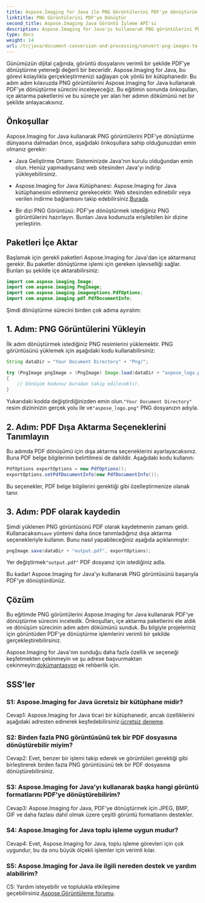 ```yaml
---
title: Aspose.Imaging for Java ile PNG Görüntülerini PDF'ye dönüştürün
linktitle: PNG Görüntülerini PDF'ye Dönüştür
second_title: Aspose.Imaging Java Görüntü İşleme API'si
description: Aspose.Imaging for Java'yı kullanarak PNG görüntülerini PDF'ye nasıl dönüştüreceğinizi öğrenin. Görüntüden PDF'ye verimli dönüşüm için adım adım kılavuz.
type: docs
weight: 14
url: /tr/java/document-conversion-and-processing/convert-png-images-to-pdf/
---
```

Günümüzün dijital çağında, görüntü dosyalarını verimli bir şekilde PDF'ye dönüştürme yeteneği değerli bir beceridir. Aspose.Imaging for Java, bu görevi kolaylıkla gerçekleştirmenizi sağlayan çok yönlü bir kütüphanedir. Bu adım adım kılavuzda PNG görüntülerini Aspose.Imaging for Java kullanarak PDF'ye dönüştürme sürecini inceleyeceğiz. Bu eğitimin sonunda önkoşulları, içe aktarma paketlerini ve bu süreçte yer alan her adımın dökümünü net bir şekilde anlayacaksınız.

## Önkoşullar

Aspose.Imaging for Java kullanarak PNG görüntülerini PDF'ye dönüştürme dünyasına dalmadan önce, aşağıdaki önkoşullara sahip olduğunuzdan emin olmanız gerekir:

- Java Geliştirme Ortamı: Sisteminizde Java'nın kurulu olduğundan emin olun. Henüz yapmadıysanız web sitesinden Java'yı indirip yükleyebilirsiniz.

-  Aspose.Imaging for Java Kütüphanesi: Aspose.Imaging for Java kütüphanesini edinmeniz gerekecektir. Web sitesinden edinebilir veya verilen indirme bağlantısını takip edebilirsiniz.[Burada](https://releases.aspose.com/imaging/java/).

- Bir dizi PNG Görüntüsü: PDF'ye dönüştürmek istediğiniz PNG görüntülerini hazırlayın. Bunları Java kodunuzla erişilebilen bir dizine yerleştirin.

## Paketleri İçe Aktar

Başlamak için gerekli paketleri Aspose.Imaging for Java'dan içe aktarmanız gerekir. Bu paketler dönüştürme işlemi için gereken işlevselliği sağlar. Bunları şu şekilde içe aktarabilirsiniz:

```java
import com.aspose.imaging.Image;
import com.aspose.imaging.PngImage;
import com.aspose.imaging.imageoptions.PdfOptions;
import com.aspose.imaging.pdf.PdfDocumentInfo;
```

Şimdi dönüştürme sürecini birden çok adıma ayıralım:

## 1. Adım: PNG Görüntülerini Yükleyin

İlk adım dönüştürmek istediğiniz PNG resimlerini yüklemektir. PNG görüntüsünü yüklemek için aşağıdaki kodu kullanabilirsiniz:

```java
String dataDir = "Your Document Directory" + "Png/";

try (PngImage pngImage = (PngImage) Image.load(dataDir + "aspose_logo.png"))
{
    // Dönüşüm kodunuz buradan takip edilecektir.
}
```

 Yukarıdaki kodda değiştirdiğinizden emin olun.`"Your Document Directory"` resim dizininizin gerçek yolu ile ve`"aspose_logo.png"` PNG dosyanızın adıyla.

## 2. Adım: PDF Dışa Aktarma Seçeneklerini Tanımlayın

Bu adımda PDF dönüşümü için dışa aktarma seçeneklerini ayarlayacaksınız. Buna PDF belge bilgilerinin belirtilmesi de dahildir. Aşağıdaki kodu kullanın:

```java
PdfOptions exportOptions = new PdfOptions();
exportOptions.setPdfDocumentInfo(new PdfDocumentInfo());
```

Bu seçenekler, PDF belge bilgilerini gerektiği gibi özelleştirmenize olanak tanır.

## 3. Adım: PDF olarak kaydedin

 Şimdi yüklenen PNG görüntüsünü PDF olarak kaydetmenin zamanı geldi. Kullanacaksın`save` yöntemi daha önce tanımladığınız dışa aktarma seçenekleriyle kullanın. Bunu nasıl yapabileceğiniz aşağıda açıklanmıştır:

```java
pngImage.save(dataDir + "output.pdf", exportOptions);
```

 Yer değiştirmek`"output.pdf"` PDF dosyanız için istediğiniz adla.

Bu kadar! Aspose.Imaging for Java'yı kullanarak PNG görüntüsünü başarıyla PDF'ye dönüştürdünüz.

## Çözüm

Bu eğitimde PNG görüntülerini Aspose.Imaging for Java kullanarak PDF'ye dönüştürme sürecini inceledik. Önkoşulları, içe aktarma paketlerini ele aldık ve dönüşüm sürecinin adım adım dökümünü sunduk. Bu bilgiyle projeleriniz için görüntüden PDF'ye dönüştürme işlemlerini verimli bir şekilde gerçekleştirebilirsiniz.

 Aspose.Imaging for Java'nın sunduğu daha fazla özellik ve seçeneği keşfetmekten çekinmeyin ve şu adrese başvurmaktan çekinmeyin:[dokümantasyon](https://reference.aspose.com/imaging/java/) ek rehberlik için.

## SSS'ler

### S1: Aspose.Imaging for Java ücretsiz bir kütüphane midir?

Cevap1: Aspose.Imaging for Java ticari bir kütüphanedir, ancak özelliklerini aşağıdaki adresten edinerek keşfedebilirsiniz:[ücretsiz deneme](https://releases.aspose.com/).

### S2: Birden fazla PNG görüntüsünü tek bir PDF dosyasına dönüştürebilir miyim?

Cevap2: Evet, benzer bir işlemi takip ederek ve görüntüleri gerektiği gibi birleştirerek birden fazla PNG görüntüsünü tek bir PDF dosyasına dönüştürebilirsiniz.

### S3: Aspose.Imaging for Java'yı kullanarak başka hangi görüntü formatlarını PDF'ye dönüştürebilirim?

Cevap3: Aspose.Imaging for Java, PDF'ye dönüştürmek için JPEG, BMP, GIF ve daha fazlası dahil olmak üzere çeşitli görüntü formatlarını destekler.

### S4: Aspose.Imaging for Java toplu işleme uygun mudur?

Cevap4: Evet, Aspose.Imaging for Java, toplu işleme görevleri için çok uygundur, bu da onu büyük ölçekli işlemler için verimli kılar.

### S5: Aspose.Imaging for Java ile ilgili nereden destek ve yardım alabilirim?

 C5: Yardım isteyebilir ve toplulukla etkileşime geçebilirsiniz.[Aspose.Görüntüleme forumu](https://forum.aspose.com/).
